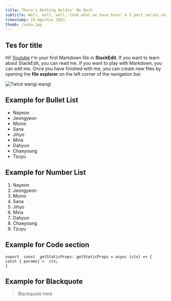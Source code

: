 ```yaml
---
title: There's Nothing Holdin' Me Back
subtitle: Well, well, well, look what we have here! A 3 part series on how to build a blog with Next.js and TailwindCSS!
timestamp: 29 Agustus 2021
thumb: /aska.jpg
---
```


## Tes for title

Hi! [Youtube](https://www.youtube.com/) I'm your first Markdown file in **StackEdit**. If you want to learn about StackEdit, you can read me. If you want to play with Markdown, you can edit me. Once you have finished with me, you can create new files by opening the **file explorer** on the left corner of the navigation bar.

![Twice wangi wangi](https://i.ytimg.com/vi/uU8ib9OLrnE/hq720.jpg?sqp=-oaymwEcCNAFEJQDSFXyq4qpAw4IARUAAIhCGAFwAcABBg==&rs=AOn4CLA0njCK0ByyH-GqVLi8H21LwAy2CA)

## Example for Bullet List

- Nayeon
- Jeongyeon
- Momo
- Sana
- Jihyo
- Mina
- Dahyun
- Chaeyoung
- Tzuyu

## Example for Number List

1.  Nayeon
2.  Jeongyeon
3.  Momo
4.  Sana
5.  Jihyo
6.  Mina
7.  Dahyun
8.  Chaeyoung
9.  Tzuyu

## Example for Code section

    export  const  getStaticProps: getStaticProps = async (ctx) => {
    const { params} =  ctx;
    }

## Example for Blackquote

> Blackquote here
